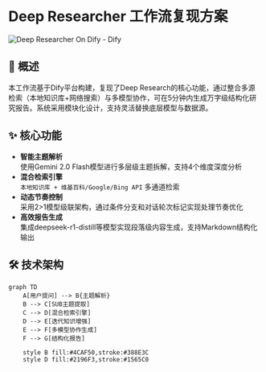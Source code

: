 # Deep Researcher 工作流复现方案

![Deep Researcher On Dify - Dify](https://github.com/user-attachments/assets/24df7ddb-6bdd-4b4a-9aa3-f7963f2c6f7f)

## 📖 概述
本工作流基于Dify平台构建，复现了Deep Research的核心功能，通过整合多源检索（本地知识库+网络搜索）与多模型协作，可在5分钟内生成万字级结构化研究报告。系统采用模块化设计，支持灵活替换底层模型与数据源。

## ✨ 核心功能
- **智能主题解析**  
  使用Gemini 2.0 Flash模型进行多层级主题拆解，支持4个维度深度分析
- **混合检索引擎**  
  `本地知识库 + 维基百科/Google/Bing API` 多通道检索
- **动态节奏控制**  
  采用2>1模型级联架构，通过条件分支和对话轮次标记实现处理节奏优化
- **高效报告生成**  
  集成deepseek-r1-distill等模型实现段落级内容生成，支持Markdown结构化输出

## 🛠️ 技术架构
```mermaid
graph TD
    A[用户提问] --> B{主题解析}
    B --> C[SUB主题提取]
    C --> D[混合检索引擎]
    D --> E[迭代知识增强]
    E --> F[多模型协作生成]
    F --> G[结构化报告]
    
    style B fill:#4CAF50,stroke:#388E3C
    style D fill:#2196F3,stroke:#1565C0
```
